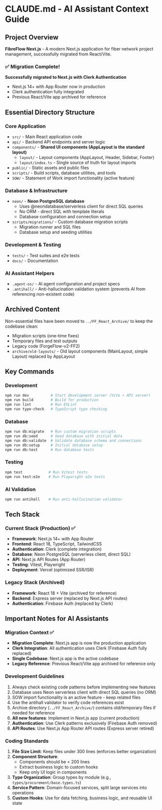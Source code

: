 # CLAUDE.md - AI Assistant Context Guide

## Project Overview
**FibreFlow Next.js** - A modern Next.js application for fiber network project management, successfully migrated from React/Vite.

### ✅ Migration Complete!
**Successfully migrated to Next.js with Clerk Authentication**
- Next.js 14+ with App Router now in production
- Clerk authentication fully integrated
- Previous React/Vite app archived for reference

## Essential Directory Structure

### Core Application
- `src/` - Main React application code
- `api/` - Backend API endpoints and server logic
- `components/` - **Shared UI components (AppLayout is the standard layout)**
  - `layout/` - Layout components (AppLayout, Header, Sidebar, Footer)
  - `layout/index.ts` - Single source of truth for layout imports
- `public/` - Static assets and public files
- `scripts/` - Build scripts, database utilities, and tools
- `SOW/` - Statement of Work import functionality (active feature)

### Database & Infrastructure
- `neon/` - **Neon PostgreSQL database**
  - Uses @neondatabase/serverless client for direct SQL queries
  - No ORM - direct SQL with template literals
  - Database configuration and connection setup
- `scripts/migrations/` - Custom database migration scripts
  - Migration runner and SQL files
  - Database setup and seeding utilities

### Development & Testing
- `tests/` - Test suites and e2e tests
- `docs/` - Documentation

### AI Assistant Helpers
- `.agent-os/` - AI agent configuration and project specs
- `.antihall/` - Anti-hallucination validation system (prevents AI from referencing non-existent code)

## Archived Content
Non-essential files have been moved to `../FF_React_Archive/` to keep the codebase clean:
- Migration scripts (one-time fixes)
- Temporary files and test outputs
- Legacy code (ForgeFlow-v2-FF2)
- `archive/old-layouts/` - Old layout components (MainLayout, simple Layout) replaced by AppLayout

## Key Commands

### Development
```bash
npm run dev          # Start development server (Vite + API server)
npm run build        # Build for production
npm run lint         # Run ESLint
npm run type-check   # TypeScript type checking
```

### Database
```bash
npm run db:migrate   # Run custom migration scripts
npm run db:seed      # Seed database with initial data
npm run db:validate  # Validate database schema and connections
npm run db:setup     # Initial database setup
npm run db:test      # Run database tests
```

### Testing
```bash
npm test            # Run Vitest tests
npm run test:e2e    # Run Playwright e2e tests
```

### AI Validation
```bash
npm run antihall    # Run anti-hallucination validator
```

## Tech Stack

### Current Stack (Production) ✅
- **Framework**: Next.js 14+ with App Router
- **Frontend**: React 18, TypeScript, TailwindCSS
- **Authentication**: Clerk (complete integration)
- **Database**: Neon PostgreSQL (serverless client, direct SQL)
- **API**: Next.js API Routes (App Router)
- **Testing**: Vitest, Playwright
- **Deployment**: Vercel (optimized SSR/ISR)

### Legacy Stack (Archived)
- **Framework**: React 18 + Vite (archived for reference)
- **Backend**: Express server (replaced by Next.js API routes)
- **Authentication**: Firebase Auth (replaced by Clerk)

## Important Notes for AI Assistants

### Migration Context ✅
- **Migration Complete**: Next.js app is now the production application
- **Clerk Integration**: All authentication uses Clerk (Firebase Auth fully replaced)
- **Single Codebase**: Next.js app is the active codebase
- **Legacy Reference**: Previous React/Vite app archived for reference only

### Development Guidelines
1. Always check existing code patterns before implementing new features
2. Database uses Neon serverless client with direct SQL queries (no ORM)
3. SOW import functionality is an active feature - keep related files
4. Use the antihall validator to verify code references exist
5. Archive directory (`../FF_React_Archive/`) contains old/temporary files if needed for reference
6. **All new features**: Implement in Next.js app (current production)
7. **Authentication**: Use Clerk patterns exclusively (Firebase Auth removed)
8. **API Routes**: Use Next.js App Router API routes (Express server retired)

### Coding Standards
1. **File Size Limit**: Keep files under 300 lines (enforces better organization)
2. **Component Structure**: 
   - Components should be < 200 lines
   - Extract business logic to custom hooks
   - Keep only UI logic in components
3. **Type Organization**: Group types by module (e.g., `types/procurement/base.types.ts`)
4. **Service Pattern**: Domain-focused services, split large services into operations
5. **Custom Hooks**: Use for data fetching, business logic, and reusable UI state